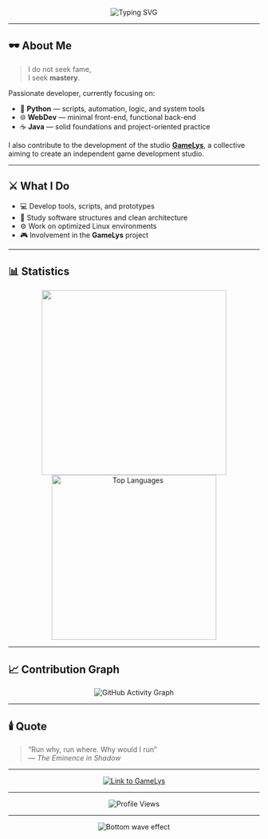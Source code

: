 <!-- README for the GitHub profile of djael-ml -->

<p align="center">
  <img src="https://readme-typing-svg.herokuapp.com?font=Fira+Code&weight=600&size=26&duration=3000&pause=1000&color=7F00FF&center=true&vCenter=true&width=650&lines=I+am+Atomic...;Developer+in+the+Shadows+💻;Efficiency+over+Fame" alt="Typing SVG">
</p>

---

## 🕶️ About Me

> I do not seek fame,  
> I seek **mastery**.

Passionate developer, currently focusing on:
- 🐍 **Python** — scripts, automation, logic, and system tools  
- 🌐 **WebDev** — minimal front-end, functional back-end  
- ☕ **Java** — solid foundations and project-oriented practice  

I also contribute to the development of the studio **[GameLys](https://github.com/GameLys)**, a collective aiming to create an independent game development studio.

---

## ⚔️ What I Do

- 💻 Develop tools, scripts, and prototypes  
- 🧠 Study software structures and clean architecture  
- ⚙️ Work on optimized Linux environments  
- 🎮 Involvement in the **GameLys** project

---

## 📊 Statistics

<p align="center">
  <img src="https://github-readme-stats.vercel.app/api?username=djael-ml&theme=midnight-purple&show_icons=true&hide_border=false&count_private=true" width="370px"/>
  <img src="https://github-readme-stats.vercel.app/api/top-langs/?username=djael-ml&theme=midnight-purple&show_icons=true&hide_border=false&layout=compact" alt="Top Languages" width="330px"/>
</p>

---

## 📈 Contribution Graph

<p align="center">
  <img src="https://github-readme-activity-graph.vercel.app/graph?username=djael-ml&bg_color=00000000&color=7F00FF&line=BB00FF&point=C0C0C0&area=true&hide_border=true" alt="GitHub Activity Graph" />
</p>

---

## 🕯️ Quote

> “Run why, run where. Why would I run”  
> — *The Eminence in Shadow*

---

<p align="center">
  <a href="https://github.com/GameLys">
    <img src="https://img.shields.io/badge/↳%20GameLys-Visit-7F00FF?style=for-the-badge&logo=github&logoColor=white&labelColor=000000" alt="Link to GameLys">
  </a>
</p>

---

<p align="center">
  <img src="https://komarev.com/ghpvc/?username=djael-ml&label=Profile+Views&color=7F00FF&style=flat-square" alt="Profile Views" />
</p>

---

<p align="center">
  <img src="https://capsule-render.vercel.app/api?type=waving&color=7F00FF&height=80&section=footer&animation=twinkling" alt="Bottom wave effect" />
</p>
